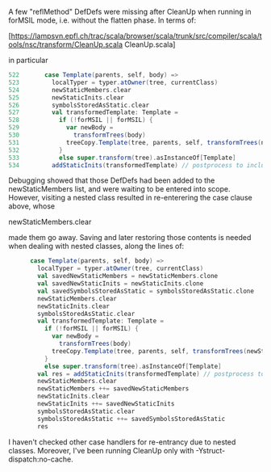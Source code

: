 
A few "reflMethod" DefDefs were missing after CleanUp when running in forMSIL mode, i.e. without the flatten phase. 
In terms of: 

[https://lampsvn.epfl.ch/trac/scala/browser/scala/trunk/src/compiler/scala/tools/nsc/transform/CleanUp.scala CleanUp.scala]

in particular 

```scala
522	      case Template(parents, self, body) =>
523	        localTyper = typer.atOwner(tree, currentClass)
524	        newStaticMembers.clear
525	        newStaticInits.clear
526	        symbolsStoredAsStatic.clear
527	        val transformedTemplate: Template =
528	          if (!forMSIL || forMSIL) {
529	            var newBody =
530	              transformTrees(body)
531	            treeCopy.Template(tree, parents, self, transformTrees(newStaticMembers.toList) ::: newBody)
532	          }
533	          else super.transform(tree).asInstanceOf[Template]
534	        addStaticInits(transformedTemplate) // postprocess to include static ctors
```

Debugging showed that those DefDefs had been added to the newStaticMembers list, and were waiting to be entered into scope. 
However, visiting a nested class resulted in re-enterering the case clause above,  whose 

newStaticMembers.clear

made them go away. Saving and later restoring those contents is needed when dealing with nested classes, along the lines of: 

```scala
      case Template(parents, self, body) =>
        localTyper = typer.atOwner(tree, currentClass)
        val savedNewStaticMembers = newStaticMembers.clone
        val savedNewStaticInits = newStaticInits.clone
        val savedSymbolsStoredAsStatic = symbolsStoredAsStatic.clone
        newStaticMembers.clear
        newStaticInits.clear
        symbolsStoredAsStatic.clear
        val transformedTemplate: Template =
          if (!forMSIL || forMSIL) {
            var newBody =
              transformTrees(body)
            treeCopy.Template(tree, parents, self, transformTrees(newStaticMembers.toList) ::: newBody)
          }
          else super.transform(tree).asInstanceOf[Template]
        val res = addStaticInits(transformedTemplate) // postprocess to include static ctors
        newStaticMembers.clear
        newStaticMembers ++= savedNewStaticMembers
        newStaticInits.clear
        newStaticInits ++= savedNewStaticInits
        symbolsStoredAsStatic.clear
        symbolsStoredAsStatic ++= savedSymbolsStoredAsStatic
        res 
```

I haven't checked other case handlers for re-entrancy due to nested classes. Moreover, I've been running CleanUp only with -Ystruct-dispatch:no-cache. 

